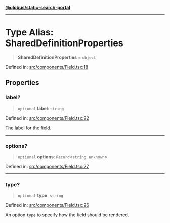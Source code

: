 [**@globus/static-search-portal**](../../README.md)

***

# Type Alias: SharedDefinitionProperties

> **SharedDefinitionProperties** = `object`

Defined in: [src/components/Field.tsx:18](https://github.com/globus/static-search-portal/blob/990a456048a4b0fddd1bdca97dfdd497ec165350/src/components/Field.tsx#L18)

## Properties

### label?

> `optional` **label**: `string`

Defined in: [src/components/Field.tsx:22](https://github.com/globus/static-search-portal/blob/990a456048a4b0fddd1bdca97dfdd497ec165350/src/components/Field.tsx#L22)

The label for the field.

***

### options?

> `optional` **options**: `Record`\<`string`, `unknown`\>

Defined in: [src/components/Field.tsx:27](https://github.com/globus/static-search-portal/blob/990a456048a4b0fddd1bdca97dfdd497ec165350/src/components/Field.tsx#L27)

***

### type?

> `optional` **type**: `string`

Defined in: [src/components/Field.tsx:26](https://github.com/globus/static-search-portal/blob/990a456048a4b0fddd1bdca97dfdd497ec165350/src/components/Field.tsx#L26)

An option `type` to specify how the field should be rendered.
